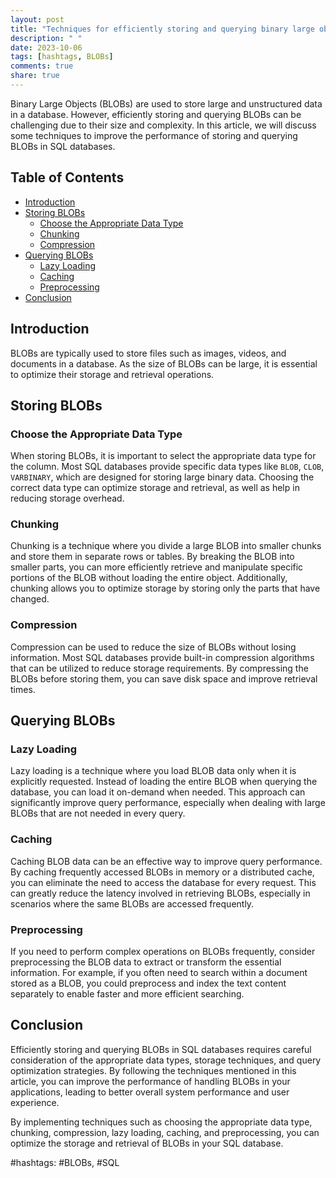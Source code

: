 ```yaml
---
layout: post
title: "Techniques for efficiently storing and querying binary large objects (BLOBs) in SQL"
description: " "
date: 2023-10-06
tags: [hashtags, BLOBs]
comments: true
share: true
---
```


Binary Large Objects (BLOBs) are used to store large and unstructured data in a database. However, efficiently storing and querying BLOBs can be challenging due to their size and complexity. In this article, we will discuss some techniques to improve the performance of storing and querying BLOBs in SQL databases.

## Table of Contents
- [Introduction](#introduction)
- [Storing BLOBs](#storing-blobs)
   - [Choose the Appropriate Data Type](#choose-the-appropriate-data-type)
   - [Chunking](#chunking)
   - [Compression](#compression)
- [Querying BLOBs](#querying-blobs)
   - [Lazy Loading](#lazy-loading)
   - [Caching](#caching)
   - [Preprocessing](#preprocessing)
- [Conclusion](#conclusion)

## Introduction

BLOBs are typically used to store files such as images, videos, and documents in a database. As the size of BLOBs can be large, it is essential to optimize their storage and retrieval operations.

## Storing BLOBs

### Choose the Appropriate Data Type

When storing BLOBs, it is important to select the appropriate data type for the column. Most SQL databases provide specific data types like `BLOB`, `CLOB`, `VARBINARY`, which are designed for storing large binary data. Choosing the correct data type can optimize storage and retrieval, as well as help in reducing storage overhead.

### Chunking

Chunking is a technique where you divide a large BLOB into smaller chunks and store them in separate rows or tables. By breaking the BLOB into smaller parts, you can more efficiently retrieve and manipulate specific portions of the BLOB without loading the entire object. Additionally, chunking allows you to optimize storage by storing only the parts that have changed.

### Compression

Compression can be used to reduce the size of BLOBs without losing information. Most SQL databases provide built-in compression algorithms that can be utilized to reduce storage requirements. By compressing the BLOBs before storing them, you can save disk space and improve retrieval times.

## Querying BLOBs

### Lazy Loading

Lazy loading is a technique where you load BLOB data only when it is explicitly requested. Instead of loading the entire BLOB when querying the database, you can load it on-demand when needed. This approach can significantly improve query performance, especially when dealing with large BLOBs that are not needed in every query.

### Caching

Caching BLOB data can be an effective way to improve query performance. By caching frequently accessed BLOBs in memory or a distributed cache, you can eliminate the need to access the database for every request. This can greatly reduce the latency involved in retrieving BLOBs, especially in scenarios where the same BLOBs are accessed frequently.

### Preprocessing

If you need to perform complex operations on BLOBs frequently, consider preprocessing the BLOB data to extract or transform the essential information. For example, if you often need to search within a document stored as a BLOB, you could preprocess and index the text content separately to enable faster and more efficient searching.

## Conclusion

Efficiently storing and querying BLOBs in SQL databases requires careful consideration of the appropriate data types, storage techniques, and query optimization strategies. By following the techniques mentioned in this article, you can improve the performance of handling BLOBs in your applications, leading to better overall system performance and user experience.

By implementing techniques such as choosing the appropriate data type, chunking, compression, lazy loading, caching, and preprocessing, you can optimize the storage and retrieval of BLOBs in your SQL database.

#hashtags: #BLOBs, #SQL